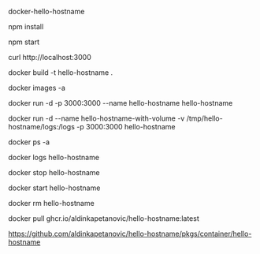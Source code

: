 docker-hello-hostname

npm install

npm start

curl http://localhost:3000

docker build -t hello-hostname .

docker images -a

docker run -d -p 3000:3000 --name hello-hostname hello-hostname

docker run -d --name hello-hostname-with-volume -v /tmp/hello-hostname/logs:/logs -p 3000:3000 hello-hostname



docker ps -a

docker logs hello-hostname

docker stop hello-hostname

docker start hello-hostname

docker rm hello-hostname

docker pull ghcr.io/aldinkapetanovic/hello-hostname:latest

https://github.com/aldinkapetanovic/hello-hostname/pkgs/container/hello-hostname
